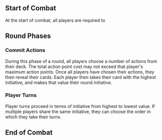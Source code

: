 ## Start of Combat
At the start of combat, all players are required to

## Round Phases

### Commit Actions
During this phase of a round, all players choose a number of actions from their deck. The total action point cost may not exceed that player's maximum action points. Once all players have chosen their actions, they then reveal their cards. Each player then takes their card  with the highest initiative, and makes that value their round initiative.

### Player Turns
Player turns proceed in terms of initiative from highest to lowest value. If multiple players share the same initiative, they can choose the order in which they take their turns.


## End of Combat


